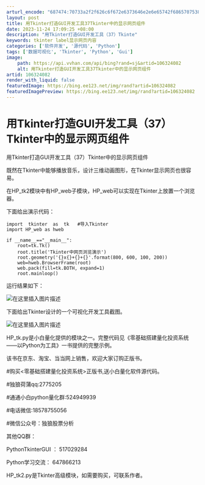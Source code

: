 ```yaml
---
arturl_encode: "687474:70733a2f2f626c6f672e6373646e2e6e65742f68657075382f:61727469636c652f64657461696c732f313036333234303832"
layout: post
title: 用Tkinter打造GUI开发工具37Tkinter中的显示网页组件
date: 2023-11-24 17:09:25 +08:00
description: "用Tkinter打造GUI开发工具（37）Tkinte"
keywords: tkinter label显示网页内容
categories: ['软件开发', '源代码', 'Python']
tags: ['数据可视化', 'Tkinter', 'Python', 'Gui']
image:
    path: https://api.vvhan.com/api/bing?rand=sj&artid=106324082
    alt: 用Tkinter打造GUI开发工具37Tkinter中的显示网页组件
artid: 106324082
render_with_liquid: false
featuredImage: https://bing.ee123.net/img/rand?artid=106324082
featuredImagePreview: https://bing.ee123.net/img/rand?artid=106324082
---
```


# 用Tkinter打造GUI开发工具（37）Tkinter中的显示网页组件

用Tkinter打造GUI开发工具（37）Tkinter中的显示网页组件
  
既然在Tkinter中能够播放音乐，设计三维动画图形，在Tkinter显示网页也很容易。
  
在HP\_tk2模块中有HP\_web子模块，HP\_web可以实现在Tkinter上放置一个浏览器。
  
下面给出演示代码：

```
import  tkinter  as  tk   #导入Tkinter
import HP_web as hweb

if __name__=="__main__":
    root=tk.Tk()
    root.title('Tkinter中网页浏览演示') 
    root.geometry('{}x{}+{}+{}'.format(800, 600, 100, 200))
    web=hweb.BrowserFrame(root)
    web.pack(fill=tk.BOTH, expand=1)
    root.mainloop()

```

运行结果如下：
  
![在这里插入图片描述](https://i-blog.csdnimg.cn/blog_migrate/70b9326b94955bc088c1286d1693b2fb.gif)
  
下面给出Tkinter设计的一个可视化开发工具截图。
  
![在这里插入图片描述](https://i-blog.csdnimg.cn/blog_migrate/168364be659aaff157edda871bc45637.gif)
  
HP\_tk.py是小白量化提供的模块之一。完整代码见《零基础搭建量化投资系统――以Python为工具》一书提供的完整示例。
  
该书在京东、淘宝、当当网上销售，欢迎大家订购正版书。

#购买<零基础搭建量化投资系统>正版书,送小白量化软件源代码。
  
#独狼荷蒲qq:2775205
  
#通通小白python量化群:524949939
  
#电话微信:18578755056
  
#微信公众号：独狼股票分析

其他QQ群：
  
PythonTkinterGUI ： 517029284
  
Python学习交流： 647866213

HP\_tk2.py是Tkinter高级模块，如需要购买，可联系作者。